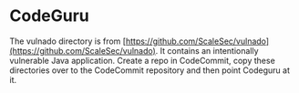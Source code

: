 # CodeGuru
The vulnado directory is from [https://github.com/ScaleSec/vulnado](https://github.com/ScaleSec/vulnado).  It contains an intentionally vulnerable Java application.  Create a repo in CodeCommit, copy these directories over to the CodeCommit repository and then point Codeguru at it.


